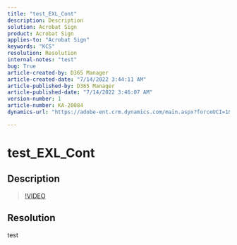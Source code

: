 ```yaml
---
title: "test_EXL_Cont"
description: Description
solution: Acrobat Sign
product: Acrobat Sign
applies-to: "Acrobat Sign"
keywords: "KCS"
resolution: Resolution
internal-notes: "test"
bug: True
article-created-by: D365 Manager
article-created-date: "7/14/2022 3:44:11 AM"
article-published-by: D365 Manager
article-published-date: "7/14/2022 3:46:07 AM"
version-number: 1
article-number: KA-20084
dynamics-url: "https://adobe-ent.crm.dynamics.com/main.aspx?forceUCI=1&pagetype=entityrecord&etn=knowledgearticle&id=161be834-2703-ed11-82e4-00224809fead"

---
```

# test_EXL_Cont

## Description



>[!VIDEO](https://video.tv.adobe.com/v/18696?quality=9&amp;learn=on)

 


## Resolution


test
